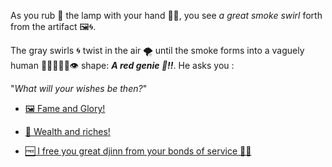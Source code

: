 As you rub 🧽 the lamp with your hand 🖐🏻, you see *a great smoke swirl* forth from the artifact 🖼🌀. 

The gray swirls 🌀 twist in the air 🌪 until the smoke forms into a vaguely human 👂🏻👃🏻👅👁 shape: ***A red genie 🧞!!***. He asks you :

"*What will your wishes be then?*"

-  [🖼 Fame and Glory!](../WIP.md)

-  [🤑 Wealth and riches!](../WIP.md)

-  [🆓 I free you great djinn from your bonds of service 🙏🏻](../WIP.md)
